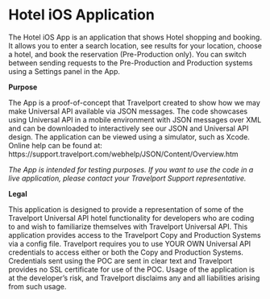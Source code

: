 # Hotel iOS Application
The Hotel iOS App is an application that shows Hotel shopping and booking. It allows you to enter a search location, see results for your location, choose a hotel, and book the reservation (Pre-Production only). You can switch between sending requests to the Pre-Production and Production systems using a Settings panel in the App. 

<b>Purpose</b>
<p>The App is a proof-of-concept that Travelport created to show how we may make Universal API available via JSON messages. The code showcases using Universal API in a mobile environment with JSON messages over XML and can be downloaded to interactively see our JSON and Universal API design. The application can be viewed using a simulator, such as Xcode. Online help can be found at: https://support.travelport.com/webhelp/JSON/Content/Overview.htm
<p><i>The App is intended for testing purposes. If you want to use the code in a live application, please contact your Travelport Support representative.</i>

<b>Legal</b>
<p>This application is designed to provide a representation of some of the Travelport Universal API hotel functionality for developers who are coding to and wish to familiarize themselves with Travelport Universal API. This application provides access to the Travelport Copy and Production Systems via a config file. Travelport requires you to use YOUR OWN Universal API credentials to access either or both the Copy and Production Systems.  Credentials sent using the POC are sent in clear text and Travelport provides no SSL certificate for use of the POC.  Usage of the application is at the developer’s risk, and Travelport disclaims any and all liabilities arising from such usage.
